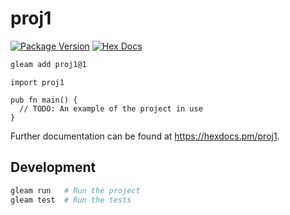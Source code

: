 # proj1

[![Package Version](https://img.shields.io/hexpm/v/proj1)](https://hex.pm/packages/proj1)
[![Hex Docs](https://img.shields.io/badge/hex-docs-ffaff3)](https://hexdocs.pm/proj1/)

```sh
gleam add proj1@1
```
```gleam
import proj1

pub fn main() {
  // TODO: An example of the project in use
}
```

Further documentation can be found at <https://hexdocs.pm/proj1>.

## Development

```sh
gleam run   # Run the project
gleam test  # Run the tests
```
